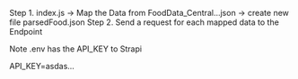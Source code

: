 Step 1. index.js -> Map the Data from FoodData_Central...json -> create new file parsedFood.json
Step 2. Send a request for each mapped data to the Endpoint

Note .env has the API_KEY to Strapi

API_KEY=asdas...
